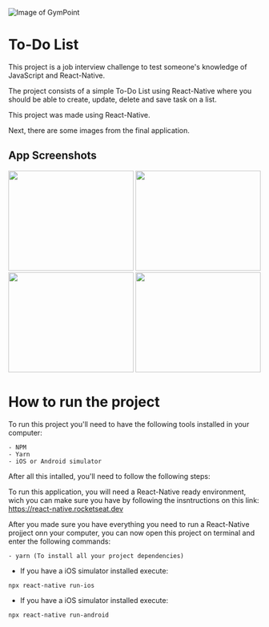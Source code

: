 ![Image of GymPoint](https://www.pinclipart.com/picdir/big/109-1098476_checklist-poll-task-to-do-list-clipboard-comments.png)

# To-Do List

This project is a job interview challenge to test someone's knowledge of JavaScript and React-Native.

The project consists of a simple To-Do List using React-Native where you should be able to create, update, delete and save task on a list.

This project was made using React-Native.

Next, there are some images from the final application.

## App Screenshots

<img src="https://i.ibb.co/TMQhnbx/Screen-Shot-2020-12-02-at-6-09-43-PM.png" width="250" height="200">
<img src="https://i.ibb.co/0GKRjTK/Screen-Shot-2020-12-02-at-6-09-31-PM.png" width="250" height="200">
<img src="https://i.ibb.co/2qggN3x/Screen-Shot-2020-12-02-at-6-09-27-PM.png" width="250" height="200">
<img src="https://i.ibb.co/TMQhnbx/Screen-Shot-2020-12-02-at-6-09-43-PM.png" width="250" height="200">

# How to run the project

To run this project you'll need to have the following tools installed in your computer:

    - NPM
    - Yarn
    - iOS or Android simulator

After all this intalled, you'll need to follow the following steps:

To run this application, you will need a React-Native ready environment, wich you can make sure you have by following the insntructions on this link:
https://react-native.rocketseat.dev

After you made sure you have everything you need to run a React-Native projject onn your computer, you can now open this project on terminal and enter the following commands:

```
- yarn (To install all your project dependencies)
```

 * If you have a iOS simulator installed execute:
 ```
 npx react-native run-ios
 ```
 
 * If you have a iOS simulator installed execute:
 ```
 npx react-native run-android
 ```
